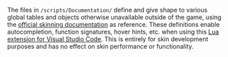 The files in `/scripts/Documentation/` define and give shape to various global tables and objects otherwise unavailable outside of the game, using the [official skinning documentation](https://unnamed-sdvx-clone.readthedocs.io/en/latest/index.html) as reference. These definitions enable autocompletion, function signatures, hover hints, etc. when using this [Lua extension for Visual Studio Code](https://marketplace.visualstudio.com/items?itemName=sumneko.lua). This is entirely for skin development purposes and has no effect on skin performance or functionality.
